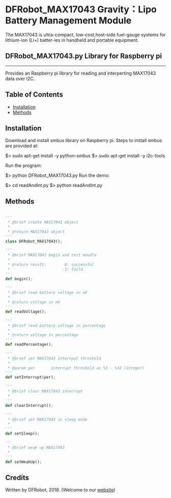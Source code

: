 # DFRobot_MAX17043 Gravity：Lipo Battery Management Module

The MAX17043 is ultra-compact, low-cost,host-side fuel-gauge systems 
for lithium-ion (Li+) batter-ies in handheld and portable equipment.

## DFRobot_MAX17043.py Library for Raspberry pi
---------------------------------------------------------
Provides an Raspberry pi library for reading and interperting MAX17043 data over I2C.

## Table of Contents

* [Installation](#installation)
* [Methods](#methods)

## Installation

Download and install smbus library on Raspberry pi. Steps to install smbus are provided at:

$> sudo apt-get install -y python-smbus
$> sudo apt-get install -y i2c-tools

Run the program:

$> python DFRobot_MAX17043.py
Run the demo:

$> cd readAndInt.py
$> python readAndInt.py

## Methods

```python

'''
 * @brief create MAX17043 object
 *
 * @return MAX17043 object
'''
class DFRobot_MAX17043();

'''
 * @brief MAX17043 begin and test moudle
 *
 * @return result:        0: successful
 *                       -1: faild
'''
def begin();

'''
 * @brief read battery voltage in mV
 *
 * @return voltage in mV
'''
def readVoltage();

'''
 * @brief read battery voltage in percentage
 *
 * @return voltage in percentage
'''
def readPercentage();

'''
 * @brief set MAX17043 interrput threshold
 *
 * @param per       interrupt threshold as %1 - %32 (integer)
'''
def setInterrupt(per);

'''
 * @brief clear MAX17043 interrupt
 * 
'''
def clearInterrupt();

'''
 * @brief set MAX17043 in sleep mode
 * 
'''
def setSleep();

'''
 * @brief weak up MAX17043
 * 
'''
def setWeakUp();

```

## Credits

Written by DFRobot, 2018. (Welcome to our [website](https://www.dfrobot.com/))
